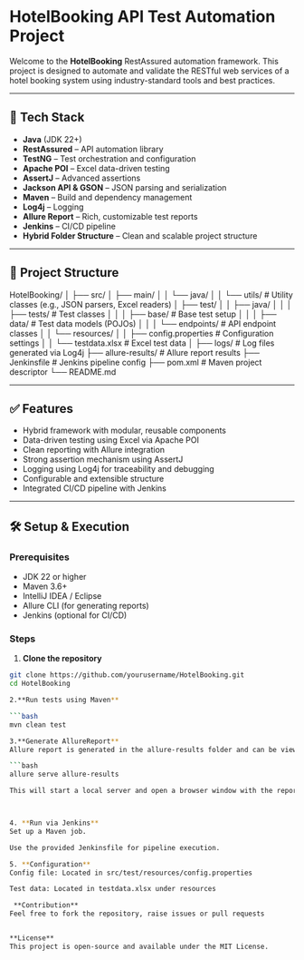 # HotelBooking API Test Automation Project

Welcome to the **HotelBooking** RestAssured automation framework. This project is designed to automate and validate the RESTful web services of a hotel booking system using industry-standard tools and best practices.

---

## 🚀 Tech Stack

- **Java** (JDK 22+)
- **RestAssured** – API automation library
- **TestNG** – Test orchestration and configuration
- **Apache POI** – Excel data-driven testing
- **AssertJ** – Advanced assertions
- **Jackson API & GSON** – JSON parsing and serialization
- **Maven** – Build and dependency management
- **Log4j** – Logging
- **Allure Report** – Rich, customizable test reports
- **Jenkins** – CI/CD pipeline
- **Hybrid Folder Structure** – Clean and scalable project structure

---

## 📁 Project Structure

HotelBooking/
│
├── src/
│ ├── main/
│ │ └── java/
│ │ └── utils/ # Utility classes (e.g., JSON parsers, Excel readers)
│ ├── test/
│ │ ├── java/
│ │ │ ├── tests/ # Test classes
│ │ │ ├── base/ # Base test setup
│ │ │ ├── data/ # Test data models (POJOs)
│ │ │ └── endpoints/ # API endpoint classes
│ │ └── resources/
│ │ ├── config.properties # Configuration settings
│ │ └── testdata.xlsx # Excel test data
│
├── logs/ # Log files generated via Log4j
├── allure-results/ # Allure report results
├── Jenkinsfile # Jenkins pipeline config
├── pom.xml # Maven project descriptor
└── README.md


---

## ✅ Features

- Hybrid framework with modular, reusable components
- Data-driven testing using Excel via Apache POI
- Clean reporting with Allure integration
- Strong assertion mechanism using AssertJ
- Logging using Log4j for traceability and debugging
- Configurable and extensible structure
- Integrated CI/CD pipeline with Jenkins

---

## 🛠️ Setup & Execution

### Prerequisites

- JDK 22 or higher
- Maven 3.6+
- IntelliJ IDEA / Eclipse
- Allure CLI (for generating reports)
- Jenkins (optional for CI/CD)

### Steps

1. **Clone the repository**

```bash
git clone https://github.com/yourusername/HotelBooking.git
cd HotelBooking

2.**Run tests using Maven**

```bash
mvn clean test

3.**Generate AllureReport**
Allure report is generated in the allure-results folder and can be viewed using:

```bash
allure serve allure-results

This will start a local server and open a browser window with the report dashboard.



4. **Run via Jenkins**
Set up a Maven job.

Use the provided Jenkinsfile for pipeline execution.

5. **Configuration**
Config file: Located in src/test/resources/config.properties

Test data: Located in testdata.xlsx under resources

 **Contribution**
Feel free to fork the repository, raise issues or pull requests


**License**
This project is open-source and available under the MIT License.
